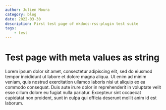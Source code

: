 ```yaml
---
author: Julien Moura
category: blog
date: 2022-03-30
description: First test page of mkdocs-rss-plugin test suite
tags:
    - test
---
```


# Test page with meta values as string

Lorem ipsum dolor sit amet, consectetur adipiscing elit, sed do eiusmod tempor incididunt ut labore et dolore magna aliqua. Ut enim ad minim veniam, quis nostrud exercitation ullamco laboris nisi ut aliquip ex ea commodo consequat. Duis aute irure dolor in reprehenderit in voluptate velit esse cillum dolore eu fugiat nulla pariatur. Excepteur sint occaecat cupidatat non proident, sunt in culpa qui officia deserunt mollit anim id est laborum.
